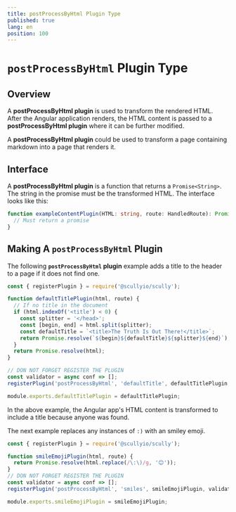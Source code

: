 ```yaml
---
title: postProcessByHtml Plugin Type
published: true
lang: en
position: 100
---
```


# `postProcessByHtml` Plugin Type

## Overview

A **postProcessByHtml plugin** is used to transform the rendered HTML.  
After the Angular application renders, the HTML content is passed to a **postProcessByHtml plugin** where it can be further modified.

A **postProcessByHtml plugin** could be used to transform a page containing markdown into a page that renders it.

## Interface

A **postProcessByHtml plugin** is a function that returns a `Promise<String>`. The string in the promise must be the transformed
HTML. The interface looks like this:

```typescript
function exampleContentPlugin(HTML: string, route: HandledRoute): Promise<string> {
  // Must return a promise
}
```

## Making A `postProcessByHtml` Plugin

The following **`postProcessByHtml` plugin** example adds a title to the header to a page if it does not find one.

```typescript
const { registerPlugin } = require('@scullyio/scully');

function defaultTitlePlugin(html, route) {
  // If no title in the document
  if (html.indexOf('<title') < 0) {
    const splitter = '</head>';
    const [begin, end] = html.split(splitter);
    const defaultTitle = `<title>The Truth Is Out There!</title>`;
    return Promise.resolve(`${begin}${defaultTitle}${splitter}${end}`);
  }
  return Promise.resolve(html);
}

// DON NOT FORGET REGISTER THE PLUGIN
const validator = async conf => [];
registerPlugin('postProcessByHtml', 'defaultTitle', defaultTitlePlugin, validator);

module.exports.defaultTitlePlugin = defaultTitlePlugin;
```

In the above example, the Angular app's HTML content is transformed to include a title because anyone was found.

The next example replaces any instances of `:)` with an smiley emoji.

```typescript
const { registerPlugin } = require('@scullyio/scully');

function smileEmojiPlugin(html, route) {
  return Promise.resolve(html.replace(/\:\)/g, '😊'));
}
// DON NOT FORGET REGISTER THE PLUGIN
const validator = async conf => [];
registerPlugin('postProcessByHtml', 'smiles', smileEmojiPlugin, validator);

module.exports.smileEmojiPlugin = smileEmojiPlugin;
```
